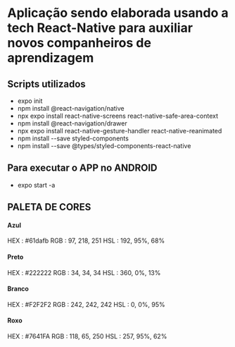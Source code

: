# Aplicação sendo elaborada usando a tech React-Native para auxiliar novos companheiros de aprendizagem

## Scripts utilizados

- expo init
- npm install @react-navigation/native
- npx expo install react-native-screens react-native-safe-area-context
- npm install @react-navigation/drawer
- npx expo install react-native-gesture-handler react-native-reanimated
- npm install --save styled-components
- npm install --save @types/styled-components-react-native

## Para executar o APP no ANDROID

- expo start -a

## PALETA DE CORES

#### Azul

HEX : #61dafb
RGB : 97, 218, 251
HSL : 192, 95%, 68%

#### Preto

HEX : #222222
RGB : 34, 34, 34
HSL : 360, 0%, 13%

#### Branco

HEX : #F2F2F2
RGB : 242, 242, 242
HSL : 0, 0%, 95%

#### Roxo

HEX : #7641FA
RGB : 118, 65, 250
HSL : 257, 95%, 62%
